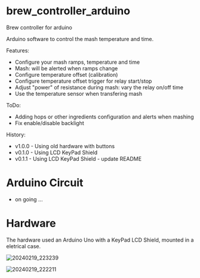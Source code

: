 # brew_controller_arduino
Brew controller for arduino

Arduino software to control the mash temperature and time.

Features:
- Configure your mash ramps, temperature and time
- Mash: will be alerted when ramps change
- Configure temperature offset (calibration)
- Configure temperature offset trigger for relay start/stop
- Adjust "power" of resistance during mash: vary the relay on/off time 
- Use the temperature sensor when transfering mash

ToDo:
- Adding hops or other ingredients configuration and alerts when mashing
- Fix enable/disable backlight

History:
- v1.0.0 - Using old hardware with buttons
- v0.1.0 - Using LCD KeyPad Shield
- v0.1.1 - Using LCD KeyPad Shield - update README

# Arduino Circuit

- on going ...

# Hardware

The hardware used an Arduino Uno with a KeyPad LCD Shield, mounted in a eletrical case.

![20240219_223239](https://github.com/deniseiras/brew_controller_arduino/assets/6113640/7a7fca70-ddbe-4672-b659-20944ca70ce2)

![20240219_222211](https://github.com/deniseiras/brew_controller_arduino/assets/6113640/822be15f-7760-4e98-9d4e-c755a41d48c3)


